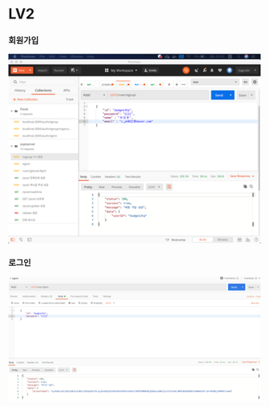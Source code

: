 # LV2

### 회원가입

<img src="https://github.com/our-sopt-server/Younghoon/blob/master/homework5/img/signup.png?raw=true" width="600px" />

### 로그인

<img src="https://github.com/our-sopt-server/Younghoon/blob/master/homework5/img/signun.png?raw=true" width="600px" />